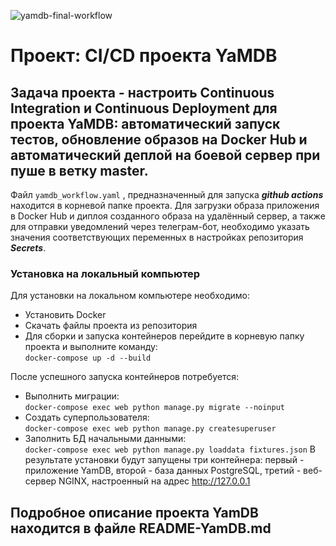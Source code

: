 ![yamdb-final-workflow](https://github.com/IcGrem/yamdb_final/workflows/yamdb-final-workflow/badge.svg)

# Проект: CI/CD проекта YaMDB  
## Задача проекта - настроить Continuous Integration и Continuous Deployment для проекта YaMDB: автоматический запуск тестов, обновление образов на Docker Hub и автоматический деплой на боевой сервер при пуше в ветку master.  
Файл ```yamdb_workflow.yaml``` , предназначенный для запуска ***github actions*** находится в корневой папке проекта. Для загрузки образа приложения в Docker Hub и диплоя созданного образа на удалённый сервер, а также для отправки уведомлений через телеграм-бот, необходимо указать значения соответствующих переменных в настройках репозитория ***Secrets***.  
### Установка на локальный компьютер
Для установки на локальном компьютере необходимо:
* Установить Docker
* Скачать файлы проекта из репозитория  
* Для сборки и запуска контейнеров перейдите в корневую папку проекта и выполните команду:  
    ```docker-compose up -d --build```

После успешного запуска контейнеров потребуется:  
* Выполнить миграции:  
    ```docker-compose exec web python manage.py migrate --noinput```
* Создать суперпользователя:  
    ```docker-compose exec web python manage.py createsuperuser```
* Заполнить БД начальными данными:  
    ```docker-compose exec web python manage.py loaddata fixtures.json```
В результате установки будут запущены три контейнера: первый - приложение YamDB, второй - база данных PostgreSQL, третий - веб-сервер NGINX, настроенный на адрес http://127.0.0.1




## Подробное описание проекта YamDB находится в файле README-YamDB.md  
